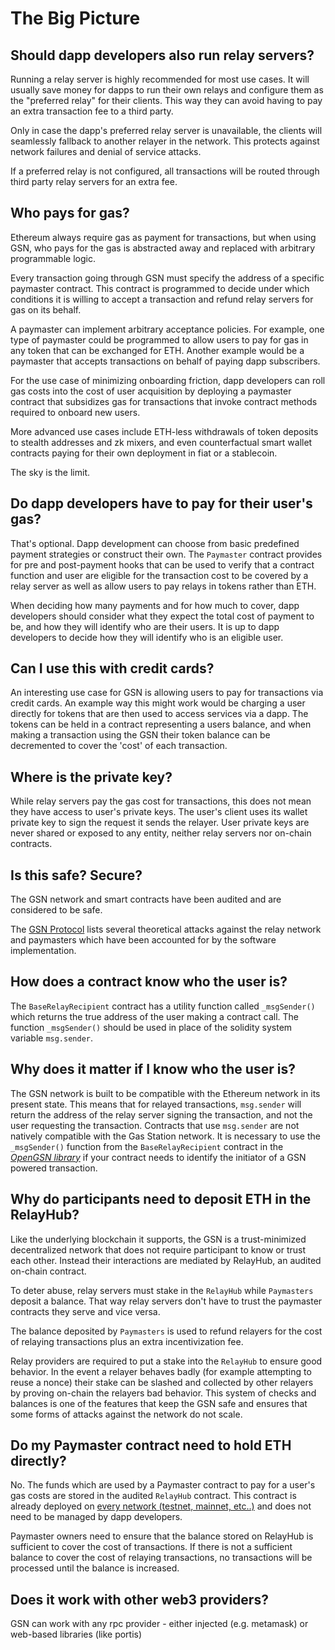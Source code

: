 # The Big Picture 

## Should dapp developers also run relay servers? <a id="do_i_have_to_run_a_relayer?"></a>

Running a relay server is highly recommended for most use cases. It will
usually save money for dapps to run their own relays and configure them as the
"preferred relay" for their clients. This way they can avoid having to pay an
extra transaction fee to a third party. 

Only in case the dapp's preferred relay server is unavailable, the clients will
seamlessly fallback to another relayer in the network. This protects against
network failures and denial of service attacks.

If a preferred relay is not configured, all transactions will be routed through
third party relay servers for an extra fee.

## Who pays for gas? <a id="who_is_paying_the_gas?"></a>

Ethereum always require gas as payment for transactions, but when using GSN,
who pays for the gas is abstracted away and replaced with arbitrary
programmable logic.

Every transaction going through GSN must specify the address of a specific
paymaster contract.  This contract is programmed to decide under which
conditions it is willing to accept a transaction and refund relay servers for
gas on its behalf.

A paymaster can implement arbitrary acceptance policies. For example, one type
of paymaster could be programmed to allow users to pay for gas in any token
that can be exchanged for ETH.  Another example would be a paymaster that
accepts transactions on behalf of paying dapp subscribers. 

For the use case of minimizing onboarding friction, dapp developers can roll
gas costs into the cost of user acquisition by deploying a paymaster contract
that subsidizes gas for transactions that invoke contract methods required to
onboard new users.

More advanced use cases include ETH-less withdrawals of token deposits to
stealth addresses and zk mixers, and even counterfactual smart wallet contracts
paying for their own deployment in fiat or a stablecoin.

The sky is the limit. 

## Do dapp developers have to pay for their user's gas?</a>

That's optional. Dapp development can choose from basic predefined payment
strategies or construct their own. The `Paymaster` contract provides for pre
and post-payment hooks that can be used to verify that a contract function and
user are eligible for the transaction cost to be covered by a relay server as
well as allow users to pay relays in tokens rather than ETH.

When deciding how many payments and for how much to cover, dapp developers
should consider what they expect the total cost of payment to be, and how they
will identify who are their users. It is up to dapp developers to decide how
they will identify who is an eligible user.

## Can I use this with credit cards? <a id="can_i_use_this_with_credit_cards?"></a>

An interesting use case for GSN is allowing users to pay for transactions via
credit cards. An example way this might work would be charging a user directly
for tokens that are then used to access services via a dapp. The tokens can be
held in a contract representing a users balance, and when making a transaction
using the GSN their token balance can be decremented to cover the 'cost' of
each transaction.

## Where is the private key? <a id="where_is_the_private_key?"></a>

While relay servers pay the gas cost for transactions, this does not mean they
have access to user's private keys.  The user's client uses its wallet private
key to sign the request it sends the relayer. User private keys are never
shared or exposed to any entity, neither relay servers nor on-chain contracts.

## Is this safe? Secure? <a id="is_this_safe?_secure?"></a>

The GSN network and smart contracts have been audited and are considered to be safe.

The [GSN Protocol](https://github.com/opengsn/gsn-protocol/blob/master/gsn-protocol.md) lists several theoretical attacks against the relay network and paymasters which have been accounted for by the software implementation.

## How does a contract know who the user is? <a id="how_do_i_know_who_the_user_is?"></a>

The `BaseRelayRecipient` contract has a utility function called `_msgSender()` which returns the true address of the user making a contract call. The function `_msgSender()` should be used in place of the solidity system variable `msg.sender`.

## Why does it matter if I know who the user is? <a id="why_does_it_matter_if_i_know_who_the_user_is?"></a>

The GSN network is built to be compatible with the Ethereum network in its present state. This means that for relayed transactions, `msg.sender` will return the address of the relay server signing the transaction, and not the user requesting the transaction. Contracts that use `msg.sender` are not natively compatible with the Gas Station network. It is necessary to use the `_msgSender()` function from the `BaseRelayRecipient` contract in the [*OpenGSN library*](../contracts/index.md) if your contract needs to identify the initiator of a GSN powered transaction.

## Why do participants need to deposit ETH in the RelayHub? <a id="why_do_i_have_to_deposit_eth_in_the_relayhub?"></a>

Like the underlying blockchain it supports, the GSN is a trust-minimized
decentralized network that does not require participant to know or trust each
other. Instead their interactions are mediated by RelayHub, an audited on-chain
contract.

To deter abuse, relay servers must stake in the `RelayHub` while `Paymasters`
deposit a balance. That way relay servers don't have to trust the paymaster
contracts they serve and vice versa.

The balance deposited by `Paymasters` is used to refund relayers for the cost
of relaying transactions plus an extra incentivization fee.

Relay providers are required to put a stake into the `RelayHub` to ensure good
behavior. In the event a relayer behaves badly (for example attempting to reuse
a nonce) their stake can be slashed and collected by other relayers by proving
on-chain the relayers bad behavior. This system of checks and balances is one
of the features that keep the GSN safe and ensures that some forms of attacks
against the network do not scale.

## Do my Paymaster contract need to hold ETH directly? <a id="does_my_app_need_to_hold_money?"></a>

No. The funds which are used by a Paymaster contract to pay for a user's gas
costs are stored in the audited `RelayHub` contract. This contract is already
deployed on [every network (testnet, mainnet, etc..)](/networks) and does not
need to be managed by dapp developers.

Paymaster owners need to ensure that the balance stored on RelayHub is
sufficient to cover the cost of transactions. If there is not a sufficient
balance to cover the cost of relaying transactions, no transactions will be
processed until the balance is increased.

## Does it work with other web3 providers? <a id="does_it_work_with_other_web3_providers?"></a>

GSN can work with any rpc provider - either injected (e.g. metamask) or web-based libraries (like portis)
